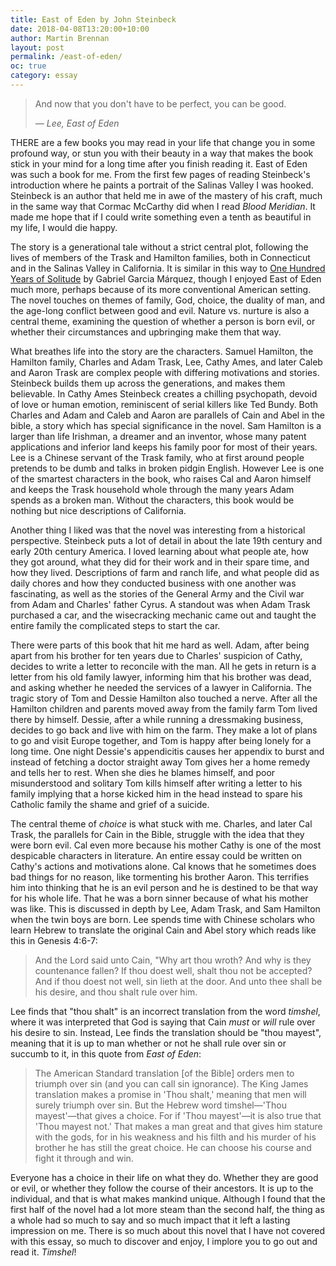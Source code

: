 ```yaml
---
title: East of Eden by John Steinbeck
date: 2018-04-08T13:20:00+10:00
author: Martin Brennan
layout: post
permalink: /east-of-eden/
oc: true
category: essay
---
```


<blockquote class="hero">
    <p>And now that you don't have to be perfect, you can be good.</p>
    <cite>— Lee, East of Eden</cite>
</blockquote>

<span class="first-letter">T</span>HERE are a few books you may read in your life that change you in some profound way, or stun you with their beauty in a way that makes the book stick in your mind for a long time after you finish reading it. East of Eden was such a book for me. From the first few pages of reading Steinbeck's introduction where he paints a portrait of the Salinas Valley I was hooked. Steinbeck is an author that held me in awe of the mastery of his craft, much in the same way that Cormac McCarthy did when I read _Blood Meridian_. It made me hope that if I could write something even a tenth as beautiful in my life, I would die happy.

<!--more-->

The story is a generational tale without a strict central plot, following the lives of members of the Trask and Hamilton families, both in Connecticut and in the Salinas Valley in California. It is similar in this way to [One Hundred Years of Solitude](/one-hundred-years-of-solitude/) by Gabriel Garcia Márquez, though I enjoyed East of Eden much more, perhaps because of its more conventional American setting. The novel touches on themes of family, God, choice, the duality of man, and the age-long conflict between good and evil. Nature vs. nurture is also a central theme, examining the question of whether a person is born evil, or whether their circumstances and upbringing make them that way.

What breathes life into the story are the characters. Samuel Hamilton, the Hamilton family, Charles and Adam Trask, Lee, Cathy Ames, and later Caleb and Aaron Trask are complex people with differing motivations and stories. Steinbeck builds them up across the generations, and makes them believable. In Cathy Ames Steinbeck creates a chilling psychopath, devoid of love or human emotion, reminiscent of serial killers like Ted Bundy. Both Charles and Adam and Caleb and Aaron are parallels of Cain and Abel in the bible, a story which has special significance in the novel. Sam Hamilton is a larger than life Irishman, a dreamer and an inventor, whose many patent applications and inferior land keeps his family poor for most of their years. Lee is a Chinese servant of the Trask family, who at first around people pretends to be dumb and talks in broken pidgin English. However Lee is one of the smartest characters in the book, who raises Cal and Aaron himself and keeps the Trask household whole through the many years Adam spends as a broken man. Without the characters, this book would be nothing but nice descriptions of California.

Another thing I liked was that the novel was interesting from a historical perspective. Steinbeck puts a lot of detail in about the late 19th century and early 20th century America. I loved learning about what people ate, how they got around, what they did for their work and in their spare time, and how they lived. Descriptions of farm and ranch life, and what people did as daily chores and how they conducted business with one another was fascinating, as well as the stories of the General Army and the Civil war from Adam and Charles' father Cyrus. A standout was when Adam Trask purchased a car, and the wisecracking mechanic came out and taught the entire family the complicated steps to start the car.

There were parts of this book that hit me hard as well. Adam, after being apart from his brother for ten years due to Charles' suspicion of Cathy, decides to write a letter to reconcile with the man. All he gets in return is a letter from his old family lawyer, informing him that his brother was dead, and asking whether he needed the services of a lawyer in California. The tragic story of Tom and Dessie Hamilton also touched a nerve. After all the Hamilton children and parents moved away from the family farm Tom lived there by himself. Dessie, after a while running a dressmaking business, decides to go back and live with him on the farm. They make a lot of plans to go and visit Europe together, and Tom is happy after being lonely for a long time. One night Dessie's appendicitis causes her appendix to burst and instead of fetching a doctor straight away Tom gives her a home remedy and tells her to rest. When she dies he blames himself, and poor misunderstood and solitary Tom kills himself after writing a letter to his family implying that a horse kicked him in the head instead to spare his Catholic family the shame and grief of a suicide.

The central theme of _choice_ is what stuck with me. Charles, and later Cal Trask, the parallels for Cain in the Bible, struggle with the idea that they were born evil. Cal even more because his mother Cathy is one of the most despicable characters in literature. An entire essay could be written on Cathy's actions and motivations alone. Cal knows that he sometimes does bad things for no reason, like tormenting his brother Aaron. This terrifies him into thinking that he is an evil person and he is destined to be that way for his whole life. That he was a born sinner because of what his mother was like. This is discussed in depth by Lee, Adam Trask, and Sam Hamilton when the twin boys are born. Lee spends time with Chinese scholars who learn Hebrew to translate the original Cain and Abel story which reads like this in Genesis 4:6-7:

> And the Lord said unto Cain, "Why art thou wroth? And why is they countenance fallen? If thou doest well, shalt thou not be accepted? And if thou doest not well, sin lieth at the door. And unto thee shall be his desire, and thou shalt rule over him.

Lee finds that "thou shalt" is an incorrect translation from the word _timshel_, where it was interpreted that God is saying that Cain _must_ or _will_ rule over his desire to sin. Instead, Lee finds the translation should be "thou mayest", meaning that it is up to man whether or not he shall rule over sin or succumb to it, in this quote from _East of Eden_:

> The American Standard translation [of the Bible] orders men to triumph over sin (and you can call sin ignorance). The King James translation makes a promise in 'Thou shalt,' meaning that men will surely triumph over sin. But the Hebrew word timshel—'Thou mayest'—that gives a choice. For if 'Thou mayest'—it is also true that 'Thou mayest not.' That makes a man great and that gives him stature with the gods, for in his weakness and his filth and his murder of his brother he has still the great choice. He can choose his course and fight it through and win.

Everyone has a choice in their life on what they do. Whether they are good or evil, or whether they follow the course of their ancestors. It is up to the individual, and that is what makes mankind unique. Although I found that the first half of the novel had a lot more steam than the second half, the thing as a whole had so much to say and so much impact that it left a lasting impression on me. There is so much about this novel that I have not covered with this essay, so much to discover and enjoy, I implore you to go out and read it. _Timshel_!